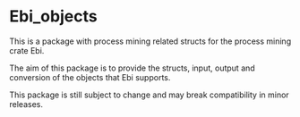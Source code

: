 # Ebi_objects

This is a package with process mining related structs for the process mining crate Ebi.

The aim of this package is to provide the structs, input, output and conversion of the objects that Ebi supports.

This package is still subject to change and may break compatibility in minor releases.